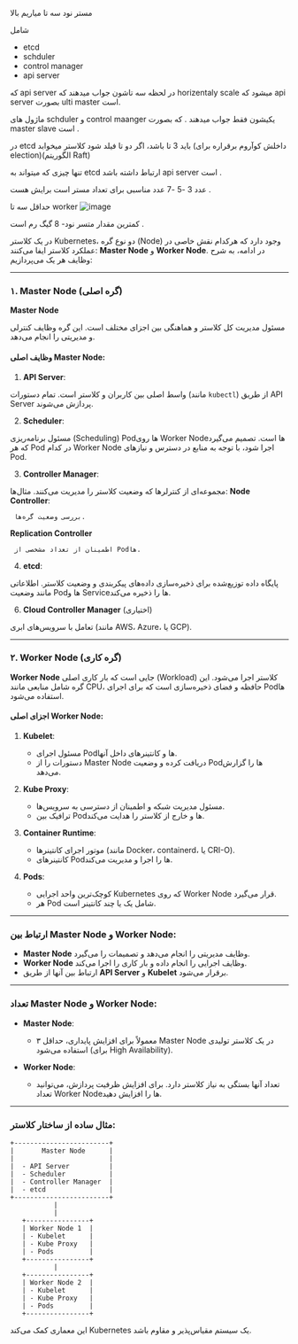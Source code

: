 مستر نود سه تا میاریم بالا

شامل

- etcd
- schduler
- control manager
- api server

که api server در لحظه سه تاشون جواب میدهند که horizentaly scale میشود که api server بصورت ulti master است.

ماژول های schduler و control maanger یکیشون فقط جواب میدهند . که بصورت master slave است .

در etcd باید 3 تا باشد، اگر دو تا فیلد شود کلاستر میخوابد (داخلش کوآروم برقراره برای election)(الگوریتم Raft)

تنها چیزی که میتواند به etcd ارتباط داشته باشد api server است .

عدد 3 -5 -7 عدد مناسبی برای تعداد مستر است برایش هست .

حداقل سه تا worker
![image](https://github.com/user-attachments/assets/d85b0a0e-3dc3-48b8-b638-279eb8b2a02d)



کمترین مقدار متسر نود- 8 گیگ رم است .


در یک کلاستر Kubernetes، دو نوع گره (Node) وجود دارد که هرکدام نقش خاصی در عملکرد کلاستر ایفا می‌کنند: **Master Node** و **Worker Node**. در ادامه، به شرح وظایف هر یک می‌پردازیم:

---

### ۱. Master Node (گره اصلی)

**Master Node** 

مسئول مدیریت کل کلاستر و هماهنگی بین اجزای مختلف است. این گره وظایف کنترلی و مدیریتی را انجام می‌دهد.

#### وظایف اصلی Master Node:
1. **API Server**:

 واسط اصلی بین کاربران و کلاستر است.
 تمام دستورات (مانند `kubectl`) از طریق API Server پردازش می‌شوند.

2. **Scheduler**:
   
 مسئول برنامه‌ریزی (Scheduling) Podها روی Worker Nodeها است.
 تصمیم می‌گیرد که هر Pod در کدام Worker Node اجرا شود، با توجه به منابع در دسترس و نیازهای Pod.


3. **Controller Manager**:


 مجموعه‌ای از کنترلرها که وضعیت کلاستر را مدیریت می‌کنند.
 مثال‌ها: 
**Node Controller**:

     
     بررسی وضعیت گره‌ها.
**Replication Controller**

     
     اطمینان از تعداد مشخصی از Podها.

4. **etcd**:
   

 پایگاه داده توزیع‌شده برای ذخیره‌سازی داده‌های پیکربندی و وضعیت کلاستر.
اطلاعاتی مانند وضعیت Podها و Serviceها را ذخیره می‌کند.

6. **Cloud Controller Manager** (اختیاری)
   
 تعامل با سرویس‌های ابری (مانند AWS، Azure، یا GCP).

---

### ۲. Worker Node (گره کاری)

**Worker Node** جایی است که بار کاری اصلی (Workload) کلاستر اجرا می‌شود. این گره شامل منابعی مانند CPU، حافظه و فضای ذخیره‌سازی است که برای اجرای Podها استفاده می‌شود.

#### اجزای اصلی Worker Node:
1. **Kubelet**:
   
   - مسئول اجرای Podها و کانتینرهای داخل آنها.
   - دستورات را از Master Node دریافت کرده و وضعیت Podها را گزارش می‌دهد.

3. **Kube Proxy**:
   
   - مسئول مدیریت شبکه و اطمینان از دسترسی به سرویس‌ها.
   - ترافیک بین Podها و خارج از کلاستر را هدایت می‌کند.

5. **Container Runtime**:
   
   - موتور اجرای کانتینرها (مانند Docker، containerd، یا CRI-O).
   - کانتینرهای Podها را اجرا و مدیریت می‌کند.

7. **Pods**:
   
   - کوچک‌ترین واحد اجرایی Kubernetes که روی Worker Node قرار می‌گیرد.
   - هر Pod شامل یک یا چند کانتینر است.

---

### ارتباط بین Master Node و Worker Node:


- **Master Node** وظایف مدیریتی را انجام می‌دهد و تصمیمات را می‌گیرد.
- **Worker Node** وظایف اجرایی را انجام داده و بار کاری را اجرا می‌کند.
- ارتباط بین آنها از طریق **API Server** و **Kubelet** برقرار می‌شود.

---

### تعداد Master Node و Worker Node:

- **Master Node**:
  - معمولاً برای افزایش پایداری، حداقل ۳ Master Node در یک کلاستر تولیدی استفاده می‌شود (برای High Availability).
  
- **Worker Node**:
  - تعداد آنها بستگی به نیاز کلاستر دارد. برای افزایش ظرفیت پردازش، می‌توانید تعداد Worker Nodeها را افزایش دهید.

---

### مثال ساده از ساختار کلاستر:

```
+------------------------+
|       Master Node      |
|                        |
|  - API Server          |
|  - Scheduler           |
|  - Controller Manager  |
|  - etcd                |
+------------------------+
           |
           |
   +----------------+
   | Worker Node 1  |
   | - Kubelet      |
   | - Kube Proxy   |
   | - Pods         |
   +----------------+
           |
   +----------------+
   | Worker Node 2  |
   | - Kubelet      |
   | - Kube Proxy   |
   | - Pods         |
   +----------------+
```

این معماری کمک می‌کند Kubernetes یک سیستم مقیاس‌پذیر و مقاوم باشد.

